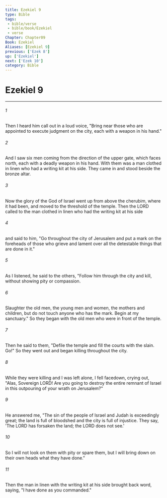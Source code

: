 ```yaml
---
title: Ezekiel 9
type: Bible
tags:
 - bible/verse
 - bible/book/Ezekiel
 - verse
Chapter: Chapter09
Book: Ezekiel
Aliases: [Ezekiel 9]
previous: ['Ezek 8']
up: ['Ezekiel']
next: ['Ezek 10']
category: Bible
---
```

# Ezekiel 9

***


###### 1 
Then I heard him call out in a loud voice, "Bring near those who are appointed to execute judgment on the city, each with a weapon in his hand." 

###### 2 
And I saw six men coming from the direction of the upper gate, which faces north, each with a deadly weapon in his hand. With them was a man clothed in linen who had a writing kit at his side. They came in and stood beside the bronze altar. 

###### 3 
Now the glory of the God of Israel went up from above the cherubim, where it had been, and moved to the threshold of the temple. Then the LORD called to the man clothed in linen who had the writing kit at his side 

###### 4 
and said to him, "Go throughout the city of Jerusalem and put a mark on the foreheads of those who grieve and lament over all the detestable things that are done in it." 

###### 5 
As I listened, he said to the others, "Follow him through the city and kill, without showing pity or compassion. 

###### 6 
Slaughter the old men, the young men and women, the mothers and children, but do not touch anyone who has the mark. Begin at my sanctuary." So they began with the old men who were in front of the temple. 

###### 7 
Then he said to them, "Defile the temple and fill the courts with the slain. Go!" So they went out and began killing throughout the city. 

###### 8 
While they were killing and I was left alone, I fell facedown, crying out, "Alas, Sovereign LORD! Are you going to destroy the entire remnant of Israel in this outpouring of your wrath on Jerusalem?" 

###### 9 
He answered me, "The sin of the people of Israel and Judah is exceedingly great; the land is full of bloodshed and the city is full of injustice. They say, 'The LORD has forsaken the land; the LORD does not see.' 

###### 10 
So I will not look on them with pity or spare them, but I will bring down on their own heads what they have done." 

###### 11 
Then the man in linen with the writing kit at his side brought back word, saying, "I have done as you commanded." 
